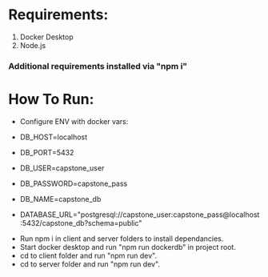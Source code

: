 # Requirements:

1. Docker Desktop
2. Node.js
   
### Additional requirements installed via "npm i"

# How To Run:
* Configure ENV with docker vars:
  
- DB_HOST=localhost
- DB_PORT=5432
- DB_USER=capstone_user
- DB_PASSWORD=capstone_pass
- DB_NAME=capstone_db

- DATABASE_URL="postgresql://capstone_user:capstone_pass@localhost:5432/capstone_db?schema=public"


* Run npm i in client and server folders to install dependancies.
* Start docker desktop and run "npm run dockerdb" in project root.
* cd to client folder and run "npm run dev".
* cd to server folder and run "npm run dev".
